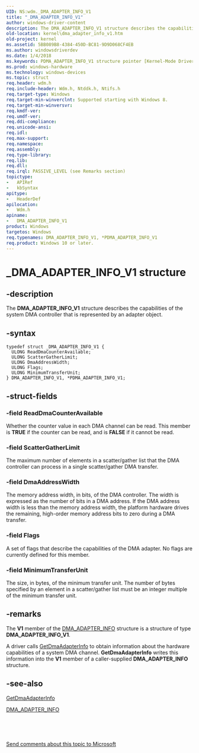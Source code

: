 ```yaml
---
UID: NS:wdm._DMA_ADAPTER_INFO_V1
title: "_DMA_ADAPTER_INFO_V1"
author: windows-driver-content
description: The DMA_ADAPTER_INFO_V1 structure describes the capabilities of the system DMA controller that is represented by an adapter object.
old-location: kernel\dma_adapter_info_v1.htm
old-project: kernel
ms.assetid: 5BB089B8-4384-450D-BC81-9D9D068CF4EB
ms.author: windowsdriverdev
ms.date: 1/4/2018
ms.keywords: PDMA_ADAPTER_INFO_V1 structure pointer [Kernel-Mode Driver Architecture], _DMA_ADAPTER_INFO_V1, wdm/PDMA_ADAPTER_INFO_V1, PDMA_ADAPTER_INFO_V1, DMA_ADAPTER_INFO_V1 structure [Kernel-Mode Driver Architecture], wdm/DMA_ADAPTER_INFO_V1, DMA_ADAPTER_INFO_V1, *PDMA_ADAPTER_INFO_V1, kernel.dma_adapter_info_v1
ms.prod: windows-hardware
ms.technology: windows-devices
ms.topic: struct
req.header: wdm.h
req.include-header: Wdm.h, Ntddk.h, Ntifs.h
req.target-type: Windows
req.target-min-winverclnt: Supported starting with Windows 8.
req.target-min-winversvr: 
req.kmdf-ver: 
req.umdf-ver: 
req.ddi-compliance: 
req.unicode-ansi: 
req.idl: 
req.max-support: 
req.namespace: 
req.assembly: 
req.type-library: 
req.lib: 
req.dll: 
req.irql: PASSIVE_LEVEL (see Remarks section)
topictype:
-	APIRef
-	kbSyntax
apitype:
-	HeaderDef
apilocation:
-	Wdm.h
apiname:
-	DMA_ADAPTER_INFO_V1
product: Windows
targetos: Windows
req.typenames: DMA_ADAPTER_INFO_V1, *PDMA_ADAPTER_INFO_V1
req.product: Windows 10 or later.
---
```


# _DMA_ADAPTER_INFO_V1 structure


## -description



The <b>DMA_ADAPTER_INFO_V1</b> structure describes the capabilities of the system DMA controller that is represented by an adapter object.




## -syntax


````
typedef struct _DMA_ADAPTER_INFO_V1 {
  ULONG ReadDmaCounterAvailable;
  ULONG ScatterGatherLimit;
  ULONG DmaAddressWidth;
  ULONG Flags;
  ULONG MinimumTransferUnit;
} DMA_ADAPTER_INFO_V1, *PDMA_ADAPTER_INFO_V1;
````


## -struct-fields




### -field ReadDmaCounterAvailable

Whether the counter value in each DMA channel can be read. This member is <b>TRUE</b> if the counter can be read, and is <b>FALSE</b> if it cannot be read.


### -field ScatterGatherLimit

The maximum number of elements in a scatter/gather list that the DMA controller can process in a single scatter/gather DMA transfer.


### -field DmaAddressWidth

The memory address width, in bits, of the DMA controller. The width is expressed as the number of bits in a DMA address. If the DMA address width is less than the memory address width, the platform hardware drives the remaining, high-order memory address bits to zero during a DMA transfer.


### -field Flags

A set of flags that describe the capabilities of the DMA adapter. No flags are currently defined for this member.


### -field MinimumTransferUnit

The size, in bytes, of the minimum transfer unit. The number of bytes specified by an element in a scatter/gather list must be an integer multiple of the minimum transfer unit.


## -remarks


The <b>V1</b> member of the <a href="..\wdm\ns-wdm-_dma_adapter_info.md">DMA_ADAPTER_INFO</a> structure is a structure of type <b>DMA_ADAPTER_INFO_V1</b>.

A driver calls <a href="..\wdm\nc-wdm-pget_dma_adapter_info.md">GetDmaAdapterInfo</a> to obtain information about the hardware capabilities of a system DMA channel. <b>GetDmaAdapterInfo</b> writes this information into the <b>V1</b> member of a caller-supplied <b>DMA_ADAPTER_INFO</b> structure.



## -see-also

<a href="..\wdm\nc-wdm-pget_dma_adapter_info.md">GetDmaAdapterInfo</a>

<a href="..\wdm\ns-wdm-_dma_adapter_info.md">DMA_ADAPTER_INFO</a>

 

 

<a href="mailto:wsddocfb@microsoft.com?subject=Documentation%20feedback [kernel\kernel]:%20DMA_ADAPTER_INFO_V1 structure%20 RELEASE:%20(1/4/2018)&amp;body=%0A%0APRIVACY STATEMENT%0A%0AWe use your feedback to improve the documentation. We don't use your email address for any other purpose, and we'll remove your email address from our system after the issue that you're reporting is fixed. While we're working to fix this issue, we might send you an email message to ask for more info. Later, we might also send you an email message to let you know that we've addressed your feedback.%0A%0AFor more info about Microsoft's privacy policy, see http://privacy.microsoft.com/en-us/default.aspx." title="Send comments about this topic to Microsoft">Send comments about this topic to Microsoft</a>


